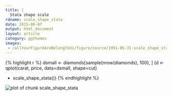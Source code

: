 ```yaml
---
title: |
  Stata shape scale
rdname: scale_shape_stata
date: 2015-06-07
output: html_document
layout: article
category: ggthemes
images:
 - /allYourFigureAreBelongToUs/figure/source/1991-05-31-scale_shape_stata/scale_shape_stata-1.png
---
```





{% highlight r %}
dsmall <- diamonds[sample(nrow(diamonds), 100), ]
(d <- qplot(carat, price, data=dsmall, shape=cut)
 + scale_shape_stata())
{% endhighlight %}

![plot of chunk scale_shape_stata](/allYourFigureAreBelongToUs/figure/source/1991-05-31-scale_shape_stata/scale_shape_stata-1.png) 